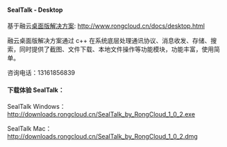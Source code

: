 #### SealTalk - Desktop

基于融云[桌面版解决方案](http://www.rongcloud.cn/docs/desktop.html): http://www.rongcloud.cn/docs/desktop.html

融云桌面版解决方案通过 c++ 在系统底层处理通讯协议、消息收发、存储、搜索，同时提供了截图、文件下载、本地文件操作等功能模块，功能丰富，使用简单。

咨询电话：13161856839


#### 下载体验 SealTalk：

SealTalk Windows：http://downloads.rongcloud.cn/SealTalk_by_RongCloud_1_0_2.exe 

SealTalk Mac：http://downloads.rongcloud.cn/SealTalk_by_RongCloud_1_0_2.dmg
